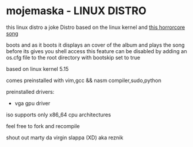 # mojemaska - LINUX DISTRO

this linux distro a joke Distro based on the linux kernel and <a href="https://www.youtube.com/watch?v=CffHImZDG9M">this horrorcore song</a>

boots and as it boots it displays an cover of the album and plays the song before its gives you shell access
this feature can be disabled by adding an os.cfg file to the root directory
with bootskip set to true

based on linux kernel 5.15

comes preinstalled with vim,gcc && nasm compiler,sudo,python

preinstalled drivers:
- vga gpu driver

iso supports only x86_64 cpu architectures

feel free to fork and recompile

shout out marty da virgin slappa (XD) aka reznik
